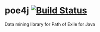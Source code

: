 # poe4j [![Build Status](https://travis-ci.org/Jacob-Swanson/poe4j.svg?branch=master)](https://travis-ci.org/Jacob-Swanson/poe4j)


Data mining library for Path of Exile for Java
